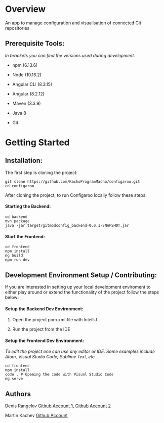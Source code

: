 # Overview
An app to manage configuration and visualisation of connected Git repositories

## Prerequisite Tools:
*In brackets you can find the versions used during development.*

* npm (6.13.6)

* Node (10.16.2)

* Angular CLI (8.3.15)

* Angular (8.2.12)

* Maven (3.3.9)

* Java 8

* Git

# Getting Started 

## Installation:
The first step is cloning the project:

```shell
git clone https://github.com/KachoProgramMacho/configaroo.git
cd configaroo 
```

After cloning the project, to run Configaroo locally follow these steps:

#### Starting the Backend:
```shell
cd backend
mvn package
java -jar target/gitmodconfig_backend-0.0.1-SNAPSHOT.jar
```

#### Start the Frontend:
```shell
cd frontend
npm install
ng build
npm run dev
```

## Development Environment Setup / Contributing:

If you are interested in setting up your local development enviroment to either play around or extend the functionality of the project follow the steps below:

#### Setup the Backend Dev Environment:

1. Open the project pom.xml file with IntelliJ


2. Run the project from the IDE

#### Setup the Frontend Dev Environment:

*To edit the project one can use any editor or IDE. Some examples include Atom, Visual Studio Code, Sublime Text, etc.*

```shell
cd frontend
npm install
code . # Opening the code with Visual Studio Code
ng serve
```






## Authors
Denis Rangelov [Github Account 1](https://github.com/LukchoZloto), 
               [Github Account 2](https://github.com/d-rangelov)
               
Martin Kachev [Github Account](https://github.com/KachoProgramMacho)
